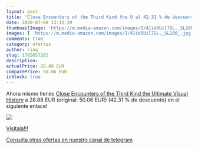 ```yaml
---
layout: post
title: 'Close Encounters of the Third Kind the U al 42.31 % de descuento'
date: 2020-07-08 13:12:39
thumbnailImage: 'https://m.media-amazon.com/images/I/41idOUil7GL._SL200_.jpg'
images: [ 'https://m.media-amazon.com/images/I/41idOUil7GL._SL200_.jpg' ]
comments: true
category: ofertas
author: ring
slug: 1785657283
description:
actualPrice: 28.88 EUR
comparePrice: 50.06 EUR
inStock: true
---
```


Ahora mismo tienes [Close Encounters of the Third Kind the Ultimate Visual History](https://www.amazon.com/dp/1785657283/?tag=redken08-20) a 28.88 EUR (original: 50.06 EUR) (42.31 %  de descuento) en el siguiente enlace!

[![](https://m.media-amazon.com/images/I/41idOUil7GL._SL200_.jpg)](https://www.amazon.com/dp/1785657283/?tag=redken08-20)

[Visítala!!!](https://www.amazon.com/dp/1785657283/?tag=redken08-20)

[Consulta otras ofertas en nuestro canal de telegram](https://t.me/s/ofertas25)
